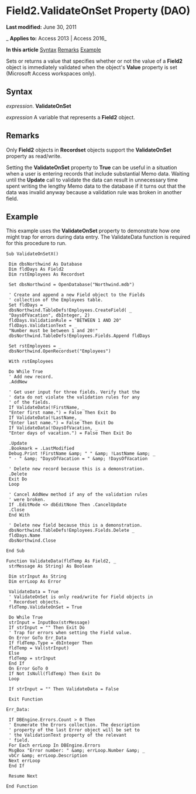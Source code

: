 
# Field2.ValidateOnSet Property (DAO)

 **Last modified:** June 30, 2011

 _ **Applies to:** Access 2013 | Access 2016_

 **In this article**
[Syntax](#sectionSection0)
[Remarks](#sectionSection1)
[Example](#sectionSection2)


Sets or returns a value that specifies whether or not the value of a  **Field2** object is immediately validated when the object's **Value** property is set (Microsoft Access workspaces only).

## Syntax
<a name="sectionSection0"> </a>

 _expression_. **ValidateOnSet**

 _expression_ A variable that represents a **Field2** object.


## Remarks
<a name="sectionSection1"> </a>

Only  **Field2** objects in **Recordset** objects support the **ValidateOnSet** property as read/write.

Setting the  **ValidateOnSet** property to **True** can be useful in a situation when a user is entering records that include substantial Memo data. Waiting until the **Update** call to validate the data can result in unnecessary time spent writing the lengthy Memo data to the database if it turns out that the data was invalid anyway because a validation rule was broken in another field.


## Example
<a name="sectionSection2"> </a>

This example uses the  **ValidateOnSet** property to demonstrate how one might trap for errors during data entry. The ValidateData function is required for this procedure to run.


```
Sub ValidateOnSetX() 
 
 Dim dbsNorthwind As Database 
 Dim fldDays As Field2 
 Dim rstEmployees As Recordset 
 
 Set dbsNorthwind = OpenDatabase("Northwind.mdb") 
 
 ' Create and append a new Field object to the Fields 
 ' collection of the Employees table. 
 Set fldDays = _ 
 dbsNorthwind.TableDefs!Employees.CreateField( _ 
 "DaysOfVacation", dbInteger, 2) 
 fldDays.ValidationRule = "BETWEEN 1 AND 20" 
 fldDays.ValidationText = _ 
 "Number must be between 1 and 20!" 
 dbsNorthwind.TableDefs!Employees.Fields.Append fldDays 
 
 Set rstEmployees = _ 
 dbsNorthwind.OpenRecordset("Employees") 
 
 With rstEmployees 
 
 Do While True 
 ' Add new record. 
 .AddNew 
 
 ' Get user input for three fields. Verify that the 
 ' data do not violate the validation rules for any 
 ' of the fields. 
 If ValidateData(!FirstName, _ 
 "Enter first name.") = False Then Exit Do 
 If ValidateData(!LastName, _ 
 "Enter last name.") = False Then Exit Do 
 If ValidateData(!DaysOfVacation, _ 
 "Enter days of vacation.") = False Then Exit Do 
 
 .Update 
 .Bookmark = .LastModified 
 Debug.Print !FirstName &amp; " " &amp; !LastName &amp; _ 
 " - " &amp; "DaysOfVacation = " &amp; !DaysOfVacation 
 
 ' Delete new record because this is a demonstration. 
 .Delete 
 Exit Do 
 Loop 
 
 ' Cancel AddNew method if any of the validation rules 
 ' were broken. 
 If .EditMode <> dbEditNone Then .CancelUpdate 
 .Close 
 End With 
 
 ' Delete new field because this is a demonstration. 
 dbsNorthwind.TableDefs!Employees.Fields.Delete _ 
 fldDays.Name 
 dbsNorthwind.Close 
 
End Sub 
 
Function ValidateData(fldTemp As Field2, _ 
 strMessage As String) As Boolean 
 
 Dim strInput As String 
 Dim errLoop As Error 
 
 ValidateData = True 
 ' ValidateOnSet is only read/write for Field objects in 
 ' Recordset objects. 
 fldTemp.ValidateOnSet = True 
 
 Do While True 
 strInput = InputBox(strMessage) 
 If strInput = "" Then Exit Do 
 ' Trap for errors when setting the Field value. 
 On Error GoTo Err_Data 
 If fldTemp.Type = dbInteger Then 
 fldTemp = Val(strInput) 
 Else 
 fldTemp = strInput 
 End If 
 On Error GoTo 0 
 If Not IsNull(fldTemp) Then Exit Do 
 Loop 
 
 If strInput = "" Then ValidateData = False 
 
 Exit Function 
 
Err_Data: 
 
 If DBEngine.Errors.Count > 0 Then 
 ' Enumerate the Errors collection. The description 
 ' property of the last Error object will be set to 
 ' the ValidationText property of the relevant 
 ' field. 
 For Each errLoop In DBEngine.Errors 
 MsgBox "Error number: " &amp; errLoop.Number &amp; _ 
 vbCr &amp; errLoop.Description 
 Next errLoop 
 End If 
 
 Resume Next 
 
End Function 

```


